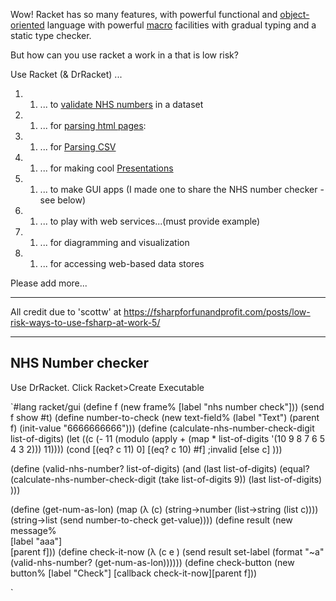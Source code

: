 Wow! Racket has so many features, with powerful functional and [object-oriented](http://www.ccs.neu.edu/home/matthias/Thoughts/Programming_with_Class_in_Racket.html) language with powerful [macro](http://www.greghendershott.com/fear-of-macros/) facilities with gradual typing and a static type checker. 

But how can you use racket a work in a that is low risk?

Use Racket (& DrRacket) ...
1. 1. ... to [validate NHS numbers](https://github.com/spdegabrielle/check-nhs-number) in a dataset
1. 1. ... for [parsing html pages](http://www.neilvandyke.org/racket/html-parsing/): 
1. 1. ... for [Parsing CSV](http://www.neilvandyke.org/racket/csv-reading/)
1. 1. ... for making cool [Presentations](http://docs.racket-lang.org/slideshow/index.html)
1. 1. ... to make GUI apps (I made one to share the NHS number checker - see below)
1. 1. ... to play with web services...(must provide example)
1. 1. ... for diagramming and visualization
1. 1. ... for accessing web-based data stores 

Please add more...

***

All credit due to 'scottw' at https://fsharpforfunandprofit.com/posts/low-risk-ways-to-use-fsharp-at-work-5/

***
## NHS Number checker
Use DrRacket. Click Racket>Create Executable

`#lang racket/gui
(define f (new frame% [label "nhs number check"]))
(send f show #t)
(define number-to-check (new text-field%   (label "Text")
                        (parent f)
                        (init-value "6666666666")))
(define (calculate-nhs-number-check-digit list-of-digits)
  (let ((c (- 11 (modulo (apply + (map * list-of-digits '(10 9 8 7 6 5 4 3 2))) 11))))
    (cond
      [(eq? c 11) 0]
      [(eq? c 10) #f] ;invalid
      [else c]
      )))

(define (valid-nhs-number? list-of-digits)
  (and (last list-of-digits)
  (equal? 
   (calculate-nhs-number-check-digit (take list-of-digits 9))
   (last list-of-digits)
   )))

(define (get-num-as-lon) (map (λ (c) (string->number (list->string (list c))))
               (string->list (send number-to-check get-value))))
(define result (new message%	 
   	 	[label "aaa"]	 
   	 	[parent f]))
(define check-it-now (λ (c e ) (send result set-label
                                     (format "~a" (valid-nhs-number? (get-num-as-lon))))))
(define check-button (new button% [label "Check"] [callback check-it-now][parent f]))


`



